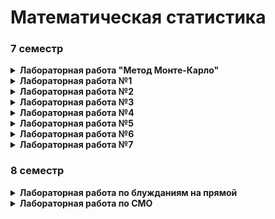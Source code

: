 ﻿Математическая статистика
====

### 7 семестр
<details>
	<summary><b> Лабораторная работа "Метод Монте-Карло"</b></summary>
	<p><a href="https://github.com/DimaStoyanov/Ifmo-code/blob/master/Math_Statistics/Metod_Monte_Karlo_-_Zadanie.pdf">Условие</a></p>

<p><a href="https://github.com/DimaStoyanov/Ifmo-code/blob/master/Math_Statistics/Lab0a.m">Решение (оценка объема части тела)</a></p>
<p><a href="https://github.com/DimaStoyanov/Ifmo-code/blob/master/Math_Statistics/Lab0b.m">Решение (оценка интегралов)</a></p>
</details>
<details>
	<summary><b> Лабораторная работа №1 </b></summary>
<p><a href="https://github.com/DimaStoyanov/Ifmo-code/blob/master/Math_Statistics/Zadanie_Dlya_Laboratornoy_Raboty_1_-4_kurs_1.pdf">Условия</a></p>
<p><a href="https://github.com/DimaStoyanov/Ifmo-code/blob/master/Math_Statistics/Lab1.m">Решение (для экспоненциального распределения)</a></p>
<p><a href="https://github.com/DimaStoyanov/Ifmo-code/blob/master/Math_Statistics/Lab1b.m">Решение (для равномерного распределения)</a></p>
</details>
<details>
<summary><b> Лабораторная работа №2 </b> </summary>
<p><a href="https://github.com/DimaStoyanov/Ifmo-code/blob/master/Math_Statistics/Laboratornaya_Rabota_2_3_4.pdf">Условия (для равномерного распределения)</a></p>
<p><a href="https://github.com/DimaStoyanov/Ifmo-code/blob/master/Math_Statistics/Lab2.m">Решение (график доверительной полосы)</a></p>	
<p><a href="https://github.com/DimaStoyanov/Ifmo-code/blob/master/Math_Statistics/Lab2b.m">Решение (проверка гипотез)</a></p>
<p><a href="https://github.com/DimaStoyanov/Ifmo-code/blob/master/Math_Statistics/ms_nsu07.pdf">Может помочь при выполнении лабы</a></p>
<p><a href="https://github.com/DimaStoyanov/Ifmo-code/blob/master/Math_Statistics/Report_lab2.docx">Отчет</a></p>	
</details>
<details>
<summary><b>Лабораторная работа №3</b></summary>
<p><a href="https://github.com/DimaStoyanov/Ifmo-code/blob/master/Math_Statistics/Laboratornaya_Rabota_2_3_4.pdf">Условия</a></p>
<p><a href="https://github.com/DimaStoyanov/Ifmo-code/blob/master/Math_Statistics/Posit1nov.pdf">Пособие</a></p>
<p><a href="https://github.com/DimaStoyanov/Ifmo-code/blob/master/Math_Statistics/Lab3.m">Решение (график гистограммы)</a></p>
<p><a href="https://github.com/DimaStoyanov/Ifmo-code/blob/master/Math_Statistics/Lab3b.m">Решение (проверка гипотез)</a></p>
<p><a href="https://github.com/DimaStoyanov/Ifmo-code/blob/master/Math_Statistics/Report_3Lab.docx">Отчет</a></p>	
</details>
<details>
	<summary><b>Лабораторная работа №4</b></summary>
<p><a href="https://github.com/DimaStoyanov/Ifmo-code/blob/master/Math_Statistics/Laboratornaya_Rabota_2_3_4.pdf">Условия</a></p>
<p><a href="https://github.com/DimaStoyanov/Ifmo-code/blob/master/Math_Statistics/Lab4.m">Решение (сравнение качества оценок)</a></p>
<p><a href="https://github.com/DimaStoyanov/Ifmo-code/blob/master/Math_Statistics/Report_4Lab.docx">Отчет</a></p>	
</details>
<details>
	<summary><b>Лабораторная работа №5</b></summary>
<p>Условия</p>
<img src="https://pp.userapi.com/c850732/v850732253/c5230/C399ufDEOkQ.jpg" height="178px">
<p>Пример решения  </p>
	  <img src="https://pp.userapi.com/c844618/v844618509/1242c0/Z9l-hX5yJCo.jpg" height="178px"> <img src="https://pp.userapi.com/c849220/v849220509/b2b91/ao5TETwbUuE.jpg" height="178px"> <img src="https://pp.userapi.com/c849220/v849220509/b2b9a/OdRYMKEj7Yw.jpg" height="178px">
</details>
<details>
<summary><b>Лабораторная работа №6</b></summary>
<p>Условия</p>  
<img src="https://pp.userapi.com/c849528/v849528721/afe9e/wcppjC6R_c0.jpg" height="178px"> <img src="https://pp.userapi.com/c845419/v845419952/181829/17HuJUSLn2s.jpg" height="178px">
<p>Пример решения</p>  
<img src="https://pp.userapi.com/c851124/v851124295/6ebe0/X9suiz4mP7c.jpg" height="178px"> 
</details>
<details>
<summary><b>Лабораторная работа №7</b></summary>	
<p>Условие</p>
<img src="https://pp.userapi.com/c852032/v852032585/53cb5/QMJPNLepdJU.jpg" height="178px"> <img src="https://pp.userapi.com/c845523/v845523623/140bc5/C0Kui-8YcJQ.jpg" height="178px">
<p><a href="https://github.com/DimaStoyanov/Ifmo-code/blob/master/Math_Statistics/Lab7.m">Решение (квадратичная регрессия)</a></p>
<p><a href="https://github.com/DimaStoyanov/Ifmo-code/blob/master/Math_Statistics/Lab7b.m">Решение (линейная регрессия)</a></p>
<p><a href="https://github.com/DimaStoyanov/Ifmo-code/blob/master/Math_Statistics/Report_7Lab.docx">Отчет</a></p>
</details>
	
### 8 семестр
<details>
	<summary><b>Лабораторная работа по блужданиям на прямой</b></summary>
<p><a href="https://vk.com/enf_vm_2015?w=wall-99588995_578%2Fall">Условия</a></p>
<p><a href="https://github.com/DimaStoyanov/Ifmo-code/blob/master/Math_Statistics/markov.m">Решение (отражение)</a></p>
<p><a href="https://github.com/DimaStoyanov/Ifmo-code/blob/master/Math_Statistics/markov2.m">Решение (поглощение)</a></p>
<p><a href="https://github.com/DimaStoyanov/Ifmo-code/blob/master/Math_Statistics/markov_matrix.m">Решение (матричный метод)</a></p>
</details>
<details>
	<summary><b>Лабораторная работа по СМО</b></summary>
<p><a href="https://vk.com/doc220165560_495455288?hash=e0be61b6436ad42fec&dl=d8f778d04b0d12275f">Условие</a></p>
<p><a href="https://github.com/DimaStoyanov/Ifmo-code/blob/master/Math_Statistics/queue_open.m">Решение (открытая система)</a></p>
<p><a href="https://github.com/DimaStoyanov/Ifmo-code/blob/master/Math_Statistics/queue_close.m">Решение (амкнутая система)</a></p>
<p><a href="https://pp.userapi.com/c845417/v845417866/1ddf99/iocRm4VcNHE.jpg">Решение (открытая система)</a></p>
</details>
